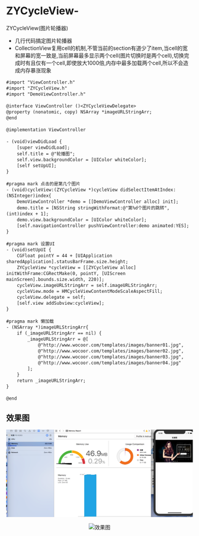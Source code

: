 # ZYCycleView-
ZYCycleView(图片轮播器)

* 几行代码搞定图片轮播器
* CollectionView复用cell的机制,不管当前的section有道少了item,当cell的宽和屏幕的宽一致是,当前屏幕最多显示两个cell(图片切换时是两个cell),切换完成时有且仅有一个cell,即使放大1000倍,内存中最多加载两个cell,所以不会造成内存暴涨现象

``` Objective-C版
#import "ViewController.h"
#import "ZYCycleView.h"
#import "DemoViewController.h"

@interface ViewController ()<ZYCycleViewDelegate>
@property (nonatomic, copy) NSArray *imageURLStringArr;
@end

@implementation ViewController

- (void)viewDidLoad {
    [super viewDidLoad];
    self.title = @"轮播图";
    self.view.backgroundColor = [UIColor whiteColor];
    [self setUpUI];
}

#pragma mark 点击的是第几个图片
- (void)cycleView:(ZYCycleView *)cycleView didSelectItemAtIndex:(NSInteger)index{
    DemoViewController *demo = [[DemoViewController alloc] init];
    demo.title = [NSString stringWithFormat:@"第%d个图片的跳转",(int)index + 1];
    demo.view.backgroundColor = [UIColor whiteColor];
    [self.navigationController pushViewController:demo animated:YES];
}

#pragma mark 设置UI
- (void)setUpUI {
    CGFloat pointY = 44 + [UIApplication sharedApplication].statusBarFrame.size.height;
    ZYCycleView *cycleView = [[ZYCycleView alloc] initWithFrame:CGRectMake(0, pointY, [UIScreen mainScreen].bounds.size.width, 220)];
    cycleView.imageURLStringArr = self.imageURLStringArr;
    cycleView.mode = HMCycleViewContentModeScaleAspectFill;
    cycleView.delegate = self;
    [self.view addSubview:cycleView];
}

#pragma mark 懒加载
- (NSArray *)imageURLStringArr{
    if (_imageURLStringArr == nil) {
        _imageURLStringArr = @[
            @"http://www.wocoor.com/templates/images/banner01.jpg",
            @"http://www.wocoor.com/templates/images/banner02.jpg",
            @"http://www.wocoor.com/templates/images/banner03.jpg",
            @"http://www.wocoor.com/templates/images/banner04.jpg"
        ];
    }
    return _imageURLStringArr;
}

@end
```


## 效果图

<p align="center" >
<img src="Docs/00001.png" title="内存占用">
</p>

<p align="center" >
<img src="Docs/0ZYCycleView轮播图.gif" title="效果图">
</p>
